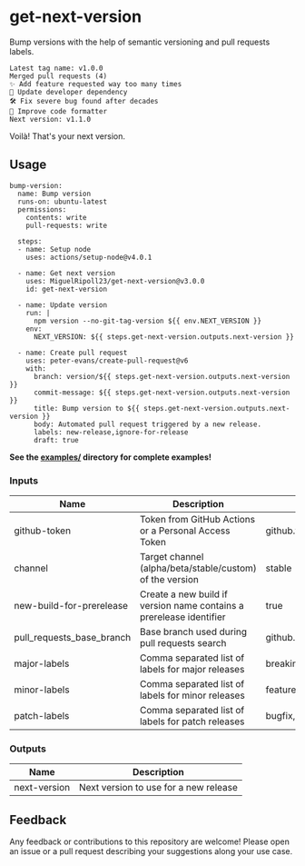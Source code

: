 # get-next-version

Bump versions with the help of semantic versioning and pull requests labels.

    Latest tag name: v1.0.0
    Merged pull requests (4)
    ✨ Add feature requested way too many times
    🚫 Update developer dependency
    🛠️ Fix severe bug found after decades
    🚫 Improve code formatter
    Next version: v1.1.0

Voilà! That's your next version.

## Usage

    bump-version:
      name: Bump version
      runs-on: ubuntu-latest
      permissions:
        contents: write
        pull-requests: write

      steps:
      - name: Setup node
        uses: actions/setup-node@v4.0.1

      - name: Get next version
        uses: MiguelRipoll23/get-next-version@v3.0.0
        id: get-next-version

      - name: Update version
        run: |
          npm version --no-git-tag-version ${{ env.NEXT_VERSION }}
        env:
          NEXT_VERSION: ${{ steps.get-next-version.outputs.next-version }}

      - name: Create pull request
        uses: peter-evans/create-pull-request@v6
        with:
          branch: version/${{ steps.get-next-version.outputs.next-version }}
          commit-message: ${{ steps.get-next-version.outputs.next-version }}
          title: Bump version to ${{ steps.get-next-version.outputs.next-version }}
          body: Automated pull request triggered by a new release.
          labels: new-release,ignore-for-release
          draft: true

**See the [examples/](/examples/) directory for complete examples!**

### Inputs

| Name                      | Description                                                         | Default             |
| ------------------------- | ------------------------------------------------------------------- | ------------------- |
| github-token              | Token from GitHub Actions or a Personal Access Token                | github.token        |
| channel                   | Target channel (alpha/beta/stable/custom) of the version            | stable              |
| new-build-for-prerelease  | Create a new build if version name contains a prerelease identifier | true                |
| pull_requests_base_branch | Base branch used during pull requests search                        | github.ref          |
| major-labels              | Comma separated list of labels for major releases                   | breaking-change     |
| minor-labels              | Comma separated list of labels for minor releases                   | feature,enhancement |
| patch-labels              | Comma separated list of labels for patch releases                   | bugfix,dependencies |

### Outputs

| Name         | Description                           |
| ------------ | ------------------------------------- |
| next-version | Next version to use for a new release |

## Feedback

Any feedback or contributions to this repository are welcome! Please open an
issue or a pull request describing your suggestions along your use case.
